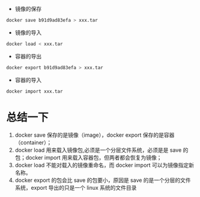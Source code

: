 - 镜像的保存

```bash
docker save b91d9ad83efa > xxx.tar
```

- 镜像的导入

```bash
docker load < xxx.tar
```

- 容器的导出

```bash
docker export b91d9ad83efa > xxx.tar
```

- 容器的导入

```bash
docker import xxx.tar
```

# 总结一下

1. docker save 保存的是镜像（image），docker export 保存的是容器（container）；
2. docker load 用来载入镜像包,必须是一个分层文件系统，必须是是 save 的包；docker import 用来载入容器包，但两者都会恢复为镜像；
3. docker load 不能对载入的镜像重命名，而 docker import 可以为镜像指定新名称。
4. docker export 的包会比 save 的包要小，原因是 save 的是一个分层的文件系统，export 导出的只是一个 linux 系统的文件目录
